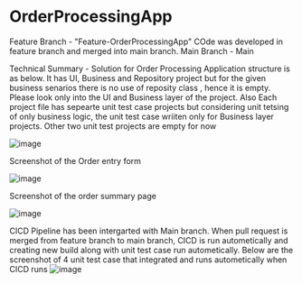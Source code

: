 # OrderProcessingApp

Feature Branch  - "Feature-OrderProcessingApp"  COde was developed in feature branch and merged into main branch.
Main Branch - Main

Technical Summary - Solution for Order Processing Application structure is as below.  It has UI, Business and Repository project  but  for the given business senarios there is no use of reposity class , hence it is empty.   Please look only into the UI and Business layer of the project.
Also Each project file has sepearte unit test case projects  but considering unit tetsing of only business logic, the unit test case wriiten only for Business layer projects.  Other two unit test projects are empty for now

![image](https://github.com/user-attachments/assets/eff8be1e-07b7-4f14-ab2d-cd3deafb7462)

Screenshot of the Order entry form 

![image](https://github.com/user-attachments/assets/49b2b652-ed43-4a70-8439-250f0e234770)

Screenshot of the order summary page 

![image](https://github.com/user-attachments/assets/b55de0b3-e551-480a-8a9c-3a9b8cef8172)

CICD Pipeline has been intergarted with Main branch. When pull request is merged from feature branch to main branch, CICD is run autometically and creating new build along with unit test case run autometically.
Below are the screenshot of 4 unit test case that integrated and runs autometically when CICD runs 
![image](https://github.com/user-attachments/assets/bcb25db9-592d-48c4-ab60-f2ce8ba94acd)
